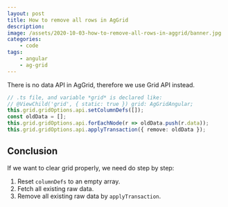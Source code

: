 ```yaml
---
layout: post
title: How to remove all rows in AgGrid
description:
image: /assets/2020-10-03-how-to-remove-all-rows-in-aggrid/banner.jpg
categories:
    - code
tags:
    - angular
    - ag-grid
---
```


There is no data API in AgGrid, therefore we use Grid API instead.

```typescript
// .ts file, and variable *grid* is declared like:
// @ViewChild('grid', { static: true }) grid: AgGridAngular;
this.grid.gridOptions.api.setColumnDefs([]);
const oldData = [];
this.grid.gridOptions.api.forEachNode(r => oldData.push(r.data));
this.grid.gridOptions.api.applyTransaction({ remove: oldData });
```

## Conclusion

If we want to clear grid properly, we need do step by step:

1. Reset `columnDefs` to an empty array.
2. Fetch all existing raw data.
3. Remove all existing raw data by `applyTransaction`.
